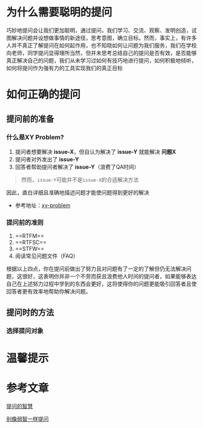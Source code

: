 # 为什么需要聪明的提问

巧妙地提问会让我们更加聪明，通过提问，我们学习、交流、观察、发明创造，试图解决问题并设想做事情的新途径，思考意图，确立目标。然而，事实上，有许多人并不真正了解提问在如何起作用，也不知晓如何让问题为我们服务，我们在学校向老师，同学提问显得理所当然，但并未思考总结自己的提问是否有效，是否能够真正解决自己的问题，我们从未学习过如何有技巧地进行提问，如何积极地倾听，如何将提问作为强有力的工具实现我们的真正目标

# 如何正确的提问

## 提问前的准备

### 什么是XY Problem?

1. 提问者想要解决 **issue-X**，但自认为解决了 **issue-Y** 就能解决 **问题X**
2. 提问者对外发出了 **issue-Y**
3. 回答者帮助提问者解决了 **issue-Y**（浪费了QA时间）

> 然而，`issue-Y`可能并不是`issue-X`的合适解决方法

因此，直白详细且准确地描述问题才能使问题得到更好的解决

* 参考地址：[xy-problem](http://xyproblem.info/)

### 提问前的准则

1. ==RTFM==
2. ==RTFSC==
3. ==STFW==
4. 阅读常见问题文件（FAQ）

根据以上四点，你在提问前做出了努力且对问题有了一定的了解但仍无法解决问题，这很好，这表明你并非一个不劳而获且浪费他人时间的提问者，如果能够表达自己在上述努力过程中学到的东西会更好，这将使得你的问题更能吸引回答者且使回答者更有效率地帮助你解决问题。

## 提问时的方法

### 选择提问对象



# 温馨提示



# 参考文章

[提问的智慧](https://github.com/ryanhanwu/How-To-Ask-Questions-The-Smart-Way/blob/main/README-zh_CN.md)

[别像弱智一样提问](https://github.com/tangx/Stop-Ask-Questions-The-Stupid-Ways/blob/master/README.md)

